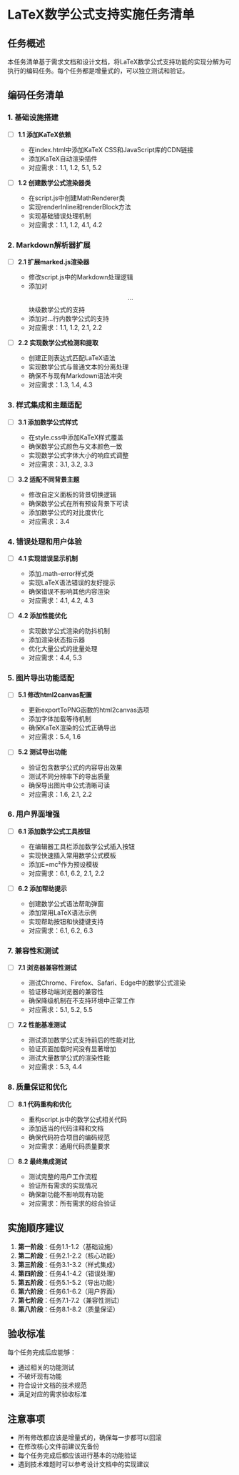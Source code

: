 # LaTeX数学公式支持实施任务清单

## 任务概述

本任务清单基于需求文档和设计文档，将LaTeX数学公式支持功能的实现分解为可执行的编码任务。每个任务都是增量式的，可以独立测试和验证。

## 编码任务清单

### 1. 基础设施搭建

- [ ] **1.1 添加KaTeX依赖**
  - 在index.html中添加KaTeX CSS和JavaScript库的CDN链接
  - 添加KaTeX自动渲染插件
  - 对应需求：1.1, 1.2, 5.1, 5.2

- [ ] **1.2 创建数学公式渲染器类**
  - 在script.js中创建MathRenderer类
  - 实现renderInline和renderBlock方法
  - 实现基础错误处理机制
  - 对应需求：1.1, 1.2, 4.1, 4.2

### 2. Markdown解析器扩展

- [ ] **2.1 扩展marked.js渲染器**
  - 修改script.js中的Markdown处理逻辑
  - 添加对$$...$$块级数学公式的支持
  - 添加对$...$行内数学公式的支持
  - 对应需求：1.1, 1.2, 2.1, 2.2

- [ ] **2.2 实现数学公式检测和提取**
  - 创建正则表达式匹配LaTeX语法
  - 实现数学公式与普通文本的分离处理
  - 确保不与现有Markdown语法冲突
  - 对应需求：1.3, 1.4, 4.3

### 3. 样式集成和主题适配

- [ ] **3.1 添加数学公式样式**
  - 在style.css中添加KaTeX样式覆盖
  - 确保数学公式颜色与文本颜色一致
  - 实现数学公式字体大小的响应式调整
  - 对应需求：3.1, 3.2, 3.3

- [ ] **3.2 适配不同背景主题**
  - 修改自定义面板的背景切换逻辑
  - 确保数学公式在所有预设背景下可读
  - 添加数学公式的对比度优化
  - 对应需求：3.4

### 4. 错误处理和用户体验

- [ ] **4.1 实现错误显示机制**
  - 添加.math-error样式类
  - 实现LaTeX语法错误的友好提示
  - 确保错误不影响其他内容渲染
  - 对应需求：4.1, 4.2, 4.3

- [ ] **4.2 添加性能优化**
  - 实现数学公式渲染的防抖机制
  - 添加渲染状态指示器
  - 优化大量公式的批量处理
  - 对应需求：4.4, 5.3

### 5. 图片导出功能适配

- [ ] **5.1 修改html2canvas配置**
  - 更新exportToPNG函数的html2canvas选项
  - 添加字体加载等待机制
  - 确保KaTeX渲染的公式正确导出
  - 对应需求：5.4, 1.6

- [ ] **5.2 测试导出功能**
  - 验证包含数学公式的内容导出效果
  - 测试不同分辨率下的导出质量
  - 确保导出图片中公式清晰可读
  - 对应需求：1.6, 2.1, 2.2

### 6. 用户界面增强

- [ ] **6.1 添加数学公式工具按钮**
  - 在编辑器工具栏添加数学公式插入按钮
  - 实现快速插入常用数学公式模板
  - 添加E=mc²作为预设模板
  - 对应需求：6.1, 6.2, 2.1, 2.2

- [ ] **6.2 添加帮助提示**
  - 创建数学公式语法帮助弹窗
  - 添加常用LaTeX语法示例
  - 实现帮助按钮和快捷键支持
  - 对应需求：6.1, 6.2, 6.3

### 7. 兼容性和测试

- [ ] **7.1 浏览器兼容性测试**
  - 测试Chrome、Firefox、Safari、Edge中的数学公式渲染
  - 验证移动端浏览器的兼容性
  - 确保降级机制在不支持环境中正常工作
  - 对应需求：5.1, 5.2, 5.5

- [ ] **7.2 性能基准测试**
  - 测试添加数学公式支持前后的性能对比
  - 验证页面加载时间没有显著增加
  - 测试大量数学公式的渲染性能
  - 对应需求：5.3, 4.4

### 8. 质量保证和优化

- [ ] **8.1 代码重构和优化**
  - 重构script.js中的数学公式相关代码
  - 添加适当的代码注释和文档
  - 确保代码符合项目的编码规范
  - 对应需求：通用代码质量要求

- [ ] **8.2 最终集成测试**
  - 测试完整的用户工作流程
  - 验证所有需求的实现情况
  - 确保新功能不影响现有功能
  - 对应需求：所有需求的综合验证

## 实施顺序建议

1. **第一阶段**：任务1.1-1.2（基础设施）
2. **第二阶段**：任务2.1-2.2（核心功能）
3. **第三阶段**：任务3.1-3.2（样式集成）
4. **第四阶段**：任务4.1-4.2（错误处理）
5. **第五阶段**：任务5.1-5.2（导出功能）
6. **第六阶段**：任务6.1-6.2（用户界面）
7. **第七阶段**：任务7.1-7.2（兼容性测试）
8. **第八阶段**：任务8.1-8.2（质量保证）

## 验收标准

每个任务完成后应能够：
- 通过相关的功能测试
- 不破坏现有功能
- 符合设计文档的技术规范
- 满足对应的需求验收标准

## 注意事项

- 所有修改都应该是增量式的，确保每一步都可以回滚
- 在修改核心文件前建议先备份
- 每个任务完成后都应该进行基本的功能验证
- 遇到技术难题时可以参考设计文档中的实现建议